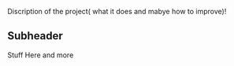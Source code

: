 Discription of the project( what it does and mabye how to improve)!

## Subheader

Stuff Here and more